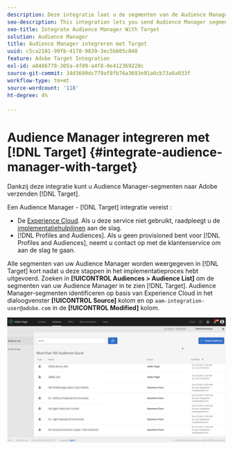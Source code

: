 ```yaml
---
description: Deze integratie laat u de segmenten van de Audience Manager naar Doel verzenden.
seo-description: This integration lets you send Audience Manager segments to Target.
seo-title: Integrate Audience Manager With Target
solution: Audience Manager
title: Audience Manager integreren met Target
uuid: c5ca2101-99fb-4178-9839-3ec5b605c040
feature: Adobe Target Integration
exl-id: a8486778-305a-4f09-a4f8-0e412369228c
source-git-commit: 34d3699dc779af8fb76a3693e91a0cb73a6a033f
workflow-type: tm+mt
source-wordcount: '118'
ht-degree: 4%

---
```


# Audience Manager integreren met [!DNL Target] {#integrate-audience-manager-with-target}

Dankzij deze integratie kunt u Audience Manager-segmenten naar Adobe verzenden [!DNL Target].

Een Audience Manager - [!DNL Target] integratie vereist :

* De [Experience Cloud](https://experienceleague.adobe.com/docs/id-service/using/home.html). Als u deze service niet gebruikt, raadpleegt u de [implementatiehulplijnen](https://experienceleague.adobe.com/docs/id-service/using/implementation/implementation-guides.html) aan de slag.
* [!DNL Profiles and Audiences]. Als u geen provisioned bent voor [!DNL Profiles and Audiences], neemt u contact op met de klantenservice om aan de slag te gaan.

Alle segmenten van uw Audience Manager worden weergegeven in [!DNL Target] kort nadat u deze stappen in het implementatieproces hebt uitgevoerd. Zoeken in **[!UICONTROL Audiences > Audience List]** om de segmenten van uw Audience Manager in te zien [!DNL Target]. Audience Manager-segmenten identificeren op basis van Experience Cloud in het dialoogvenster **[!UICONTROL Source]** kolom en op `aam-integration-user@adobe.com` in de **[!UICONTROL Modified]** kolom.

![](../assets/target.png)
